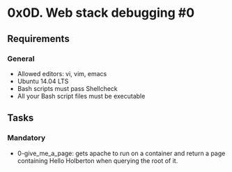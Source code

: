 # 0x0D. Web stack debugging #0

## Requirements
### General
- Allowed editors: vi, vim, emacs
- Ubuntu 14.04 LTS
- Bash scripts must pass Shellcheck
- All your Bash script files must be executable

## Tasks
### Mandatory
- 0-give_me_a_page: gets apache to run on a container and return a page containing Hello Holberton when querying the root of it.
